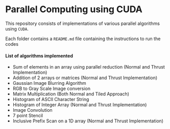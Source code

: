 # Parallel Computing using CUDA

This repository consists of implementations of various parallel algorithms using `CUDA`.

Each folder contains a `README.md` file containing the instructions to run the codes

#### List of algorithms implemented

- Sum of elements in an array using parallel reduction (Normal and Thrust Implementation)
- Addition of 2 arrays or matrices (Normal and Thrust Implementation)
- Gaussian Image Blurring Algorithm
- RGB to Gray Scale Image conversion
- Matrix Multiplication (Both Normal and Tiled Approach)
- Histogram of ASCII Character String
- Histogram of Integer Array (Normal and Thrust Implementation)
- Image Convolution
- 7 point Stencil
- Inclusive Prefix Scan on a 1D array (Normal and Thrust Implementation) 
